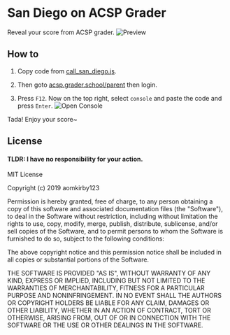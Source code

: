 # San Diego on ACSP Grader
Reveal your score from ACSP grader.
![Preview](https://raw.githubusercontent.com/aomkirby123/san-diego-on-acsp-grader/master/preview.png)
  
## How to
1) Copy code from [call_san_diego.js](https://raw.githubusercontent.com/aomkirby123/san-diego-on-acsp-grader/master/call_san_diego.js).
  
2) Then goto [acsp.grader.school/parent](https://acsp.grader.school/parent) then login.  
  
3) Press `F12`. Now on the top right, select `console` and paste the code and press `Enter`.
![Open Console](https://raw.githubusercontent.com/aomkirby123/san-diego-on-acsp-grader/master/grader%20preview.png)
  
Tada! Enjoy your score~
  
## License
#### TLDR: I have no responsibility for your action.
  
MIT License
  
Copyright (c) 2019 aomkirby123
  
Permission is hereby granted, free of charge, to any person obtaining a copy
of this software and associated documentation files (the "Software"), to deal
in the Software without restriction, including without limitation the rights
to use, copy, modify, merge, publish, distribute, sublicense, and/or sell
copies of the Software, and to permit persons to whom the Software is
furnished to do so, subject to the following conditions:
  
The above copyright notice and this permission notice shall be included in all
copies or substantial portions of the Software.
  
THE SOFTWARE IS PROVIDED "AS IS", WITHOUT WARRANTY OF ANY KIND, EXPRESS OR
IMPLIED, INCLUDING BUT NOT LIMITED TO THE WARRANTIES OF MERCHANTABILITY,
FITNESS FOR A PARTICULAR PURPOSE AND NONINFRINGEMENT. IN NO EVENT SHALL THE
AUTHORS OR COPYRIGHT HOLDERS BE LIABLE FOR ANY CLAIM, DAMAGES OR OTHER
LIABILITY, WHETHER IN AN ACTION OF CONTRACT, TORT OR OTHERWISE, ARISING FROM,
OUT OF OR IN CONNECTION WITH THE SOFTWARE OR THE USE OR OTHER DEALINGS IN THE
SOFTWARE.